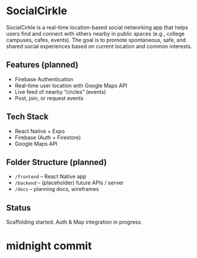# SocialCirkle

SocialCirkle is a real-time location-based social networking app that helps users find and connect with others nearby in public spaces (e.g., college campuses, cafes, events). The goal is to promote spontaneous, safe, and shared social experiences based on current location and common interests.

## Features (planned)
- Firebase Authentication
- Real-time user location with Google Maps API
- Live feed of nearby “circles” (events)
- Post, join, or request events

## Tech Stack
- React Native + Expo
- Firebase (Auth + Firestore)
- Google Maps API

## Folder Structure (planned)
- `/frontend` – React Native app
- `/backend` – (placeholder) future APIs / server
- `/docs` – planning docs, wireframes

## Status
Scaffolding started. Auth & Map integration in progress.


# midnight commit

